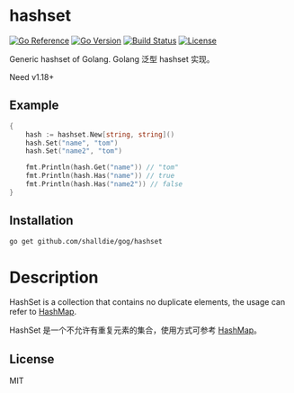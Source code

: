 # hashset

[![Go Reference](https://pkg.go.dev/badge/github.com/shalldie/gog.svg)](https://pkg.go.dev/github.com/shalldie/gog)
[![Go Version](https://img.shields.io/github/go-mod/go-version/shalldie/gog?label=go&logo=go&style=flat-square)](https://github.com/shalldie/gog)
[![Build Status](https://img.shields.io/github/workflow/status/shalldie/gog/ci?label=test&logo=github&style=flat-square)](https://github.com/shalldie/gog/actions)
[![License](https://img.shields.io/github/license/shalldie/gog?logo=github&style=flat-square)](https://github.com/shalldie/gog)

Generic hashset of Golang. Golang 泛型 hashset 实现。

Need v1.18+

## Example

```go
{
    hash := hashset.New[string, string]()
    hash.Set("name", "tom")
    hash.Set("name2", "tom")

	fmt.Println(hash.Get("name")) // "tom"
	fmt.Println(hash.Has("name")) // true
	fmt.Println(hash.Has("name2")) // false
}
```

## Installation

```bash
go get github.com/shalldie/gog/hashset
```

# Description

HashSet is a collection that contains no duplicate elements, the usage can refer to [HashMap](../hashmap).

HashSet 是一个不允许有重复元素的集合，使用方式可参考 [HashMap](../hashmap)。

## License

MIT
